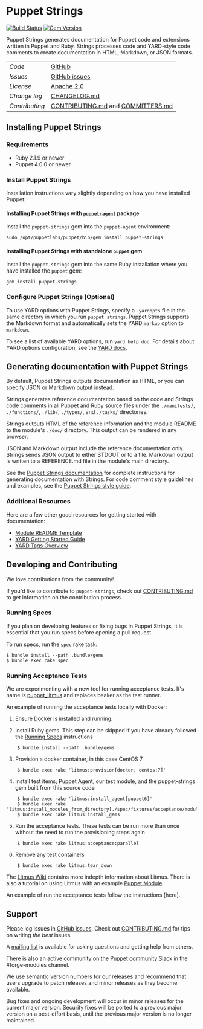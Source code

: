 Puppet Strings
==============
[![Build Status](https://travis-ci.org/puppetlabs/puppet-strings.png?branch=main)](https://travis-ci.org/puppetlabs/puppet-strings) [![Gem Version](https://badge.fury.io/rb/puppet-strings.svg)](https://badge.fury.io/rb/puppet-strings)

Puppet Strings generates documentation for Puppet code and extensions written in Puppet and Ruby. Strings processes code and YARD-style code comments to create documentation in HTML, Markdown, or JSON formats.


|                |                                                                 |
| -------------- |---------------------------------------------------------------- |
| *Code*         | [GitHub][repo]                                                  |
| *Issues*       | [GitHub issues][issues]                                         |
| *License*      | [Apache 2.0][LICENSE]                                           |
| *Change log*   | [CHANGELOG.md][changelog]                                       |
| *Contributing* | [CONTRIBUTING.md][contributing] and [COMMITTERS.md][committers] |

## Installing Puppet Strings

### Requirements

  * Ruby 2.1.9 or newer
  * Puppet 4.0.0 or newer

### Install Puppet Strings

Installation instructions vary slightly depending on how you have installed Puppet:

#### Installing Puppet Strings with [`puppet-agent`](https://puppet.com/docs/puppet/6.4/about_agent.html#what-puppet-agent-and-puppetserver-are) package

Install the `puppet-strings` gem into the `puppet-agent` environment:

```
sudo /opt/puppetlabs/puppet/bin/gem install puppet-strings
```

#### Installing Puppet Strings with standalone `puppet` gem

Install the `puppet-strings` gem into the same Ruby installation where you have installed the `puppet` gem:

```
gem install puppet-strings
```

### Configure Puppet Strings (Optional)

 To use YARD options with Puppet Strings, specify a `.yardopts` file in the same directory in which you run `puppet strings`. Puppet Strings supports the Markdown format and automatically sets the YARD `markup` option to `markdown`.

 To see a list of available YARD options, run `yard help doc`. For details about YARD options configuration, see the [YARD docs](http://www.rubydoc.info/gems/yard/file/docs/GettingStarted.md#config).

## Generating documentation with Puppet Strings

By default, Puppet Strings outputs documentation as HTML, or you can specify JSON or Markdown output instead.

Strings generates reference documentation based on the code and Strings code comments in all Puppet and Ruby source files under the `./manifests/`, `./functions/`, `./lib/`, `./types/`, and `./tasks/` directories.

Strings outputs HTML of the reference information and the module README to the module's `./doc/` directory. This output can be rendered in any browser.

JSON and Markdown output include the reference documentation only. Strings sends JSON output to either STDOUT or to a file. Markdown output is written to a REFERENCE.md file in the module's main directory.

See the [Puppet Strings documentation](https://puppet.com/docs/puppet/latest/puppet_strings.html) for complete instructions for generating documentation with Strings. For code comment style guidelines and examples, see the [Puppet Strings style guide](https://puppet.com/docs/puppet/5.5/puppet_strings_style.html).

### Additional Resources

Here are a few other good resources for getting started with documentation:

  * [Module README Template](https://docs.puppet.com/puppet/latest/reference/modules_documentation.html)
  * [YARD Getting Started Guide](http://www.rubydoc.info/gems/yard/file/docs/GettingStarted.md)
  * [YARD Tags Overview](http://www.rubydoc.info/gems/yard/file/docs/Tags.md)

## Developing and Contributing

We love contributions from the community!

If you'd like to contribute to `puppet-strings`, check out [CONTRIBUTING.md](https://github.com/puppetlabs/puppet-strings/blob/main/CONTRIBUTING.md) to get information on the contribution process.

### Running Specs

If you plan on developing features or fixing bugs in Puppet Strings, it is essential that you run specs before opening a pull request.

To run specs, run the `spec` rake task:

    $ bundle install --path .bundle/gems
    $ bundle exec rake spec

### Running Acceptance Tests

We are experimenting with a new tool for running acceptance tests. It's name is [puppet_litmus](https://github.com/puppetlabs/puppet_litmus) and replaces beaker as the test runner.

An example of running the acceptance tests locally with Docker:

1. Ensure [Docker](https://www.docker.com/products/docker-desktop) is installed and running.

2. Install Ruby gems. This step can be skipped if you have already followed the [Running Specs](#running-specs) instructions

``` text
    $ bundle install --path .bundle/gems
```

3. Provision a docker container, in this case CentOS 7

``` text
    $ bundle exec rake 'litmus:provision[docker, centos:7]'
```

4. Install test items; Puppet Agent, our test module, and the puppet-strings gem built from this source code

``` text
    $ bundle exec rake 'litmus:install_agent[puppet6]'
    $ bundle exec rake 'litmus:install_modules_from_directory[./spec/fixtures/acceptance/modules]'
    $ bundle exec rake litmus:install_gems
```

5. Run the acceptance tests. These tests can be run more than once without the need to run the provisioning steps again

``` text
    $ bundle exec rake litmus:acceptance:parallel
```

6. Remove any test containers

``` text
    $ bundle exec rake litmus:tear_down
```

The [Litmus Wiki](https://github.com/puppetlabs/puppet_litmus/wiki) contains more indepth information about Litmus. There is also a tutorial on using Litmus with an example [Puppet Module](https://github.com/puppetlabs/puppet_litmus/wiki/Tutorial:-use-Litmus-to-execute-acceptance-tests-with-a-sample-module-(MoTD)#install-the-necessary-gems-for-the-module)


An example of run the acceptance tests follow the instructions [here].

## Support

Please log issues in [GitHub issues][issues]. Check out [CONTRIBUTING.md][contributing] for tips on writing _the best_ issues.

A [mailing list](https://groups.google.com/forum/?fromgroups#!forum/puppet-users) is available for asking questions and getting help from others.

There is also an active community on the [Puppet community Slack][] in the #forge-modules channel.

We use semantic version numbers for our releases and recommend that users upgrade to patch releases and minor releases as they become available.

Bug fixes and ongoing development will occur in minor releases for the current major version. Security fixes will be ported to a previous major version on a best-effort basis, until the previous major version is no longer maintained.


[repo]: https://github.com/puppetlabs/puppet-strings
[issues]: https://github.com/puppetlabs/puppet-strings/issues
[LICENSE]: https://github.com/puppetlabs/puppet-strings/blob/main/LICENSE
[changelog]: https://github.com/puppetlabs/puppet-strings/blob/main/CHANGELOG.md
[contributing]: https://github.com/puppetlabs/puppet-strings/blob/main/CONTRIBUTING.md
[committers]: https://github.com/puppetlabs/puppet-strings/blob/main/COMMITTERS.md
[Puppet community Slack]: https://slack.puppet.com

